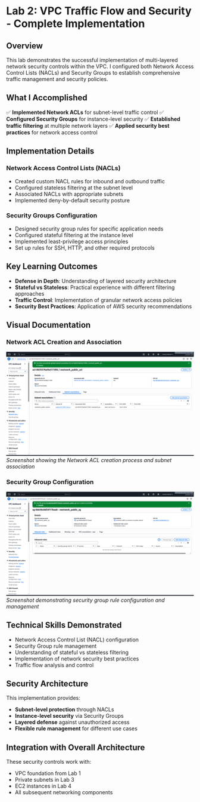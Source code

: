 # Lab 2: VPC Traffic Flow and Security - Complete Implementation

## Overview

This lab demonstrates the successful implementation of multi-layered network security controls within the VPC. I configured both Network Access Control Lists (NACLs) and Security Groups to establish comprehensive traffic management and security policies.

## What I Accomplished

✅ **Implemented Network ACLs** for subnet-level traffic control
✅ **Configured Security Groups** for instance-level security
✅ **Established traffic filtering** at multiple network layers
✅ **Applied security best practices** for network access control

## Implementation Details

### Network Access Control Lists (NACLs)
- Created custom NACL rules for inbound and outbound traffic
- Configured stateless filtering at the subnet level
- Associated NACLs with appropriate subnets
- Implemented deny-by-default security posture

### Security Groups Configuration
- Designed security group rules for specific application needs
- Configured stateful filtering at the instance level
- Implemented least-privilege access principles
- Set up rules for SSH, HTTP, and other required protocols

## Key Learning Outcomes

- **Defense in Depth**: Understanding of layered security architecture
- **Stateful vs Stateless**: Practical experience with different filtering approaches
- **Traffic Control**: Implementation of granular network access policies
- **Security Best Practices**: Application of AWS security recommendations

## Visual Documentation

### Network ACL Creation and Association
![NACL Creation](nacl_creation_and_association.png)
*Screenshot showing the Network ACL creation process and subnet association*

### Security Group Configuration
![Security Group Creation](security_group_creation.png)
*Screenshot demonstrating security group rule configuration and management*

## Technical Skills Demonstrated

- Network Access Control List (NACL) configuration
- Security Group rule management
- Understanding of stateful vs stateless filtering
- Implementation of network security best practices
- Traffic flow analysis and control

## Security Architecture

This implementation provides:
- **Subnet-level protection** through NACLs
- **Instance-level security** via Security Groups
- **Layered defense** against unauthorized access
- **Flexible rule management** for different use cases

## Integration with Overall Architecture

These security controls work with:
- VPC foundation from Lab 1
- Private subnets in Lab 3
- EC2 instances in Lab 4
- All subsequent networking components
